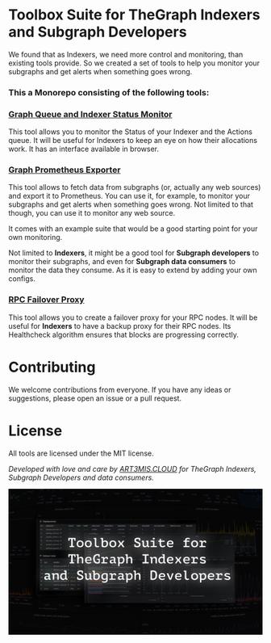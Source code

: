 # Toolbox Suite for TheGraph Indexers and Subgraph Developers

We found that as Indexers, we need more control and monitoring, than existing tools provide. So we created a set of tools to help you monitor your subgraphs and get alerts when something goes wrong. 

### This a Monorepo consisting of the following tools:

### [Graph Queue and Indexer Status Monitor](graph-queue-monitor)

This tool allows you to monitor the Status of your Indexer and the Actions queue. It will be useful for Indexers to keep an eye on how their allocations work. It has an interface available in browser.

### [Graph Prometheus Exporter](graph-prom-exporter)

This tool allows to fetch data from subgraphs (or, actually any web sources) and export it to Prometheus. You can use it, for example, to monitor your subgraphs and get alerts when something goes wrong. Not limited to that though, you can use it to monitor any web source.

It comes with an example suite that would be a good starting point for your own monitoring.

Not limited to **Indexers**, it might be a good tool for **Subgraph developers** to monitor their subgraphs, and even for **Subgraph data consumers** to monitor the data they consume. As it is easy to extend by adding your own configs.

### [RPC Failover Proxy](rpc-failover-proxy)

This tool allows you to create a failover proxy for your RPC nodes. It will be useful for **Indexers** to have a backup proxy for their RPC nodes. Its Healthcheck algorithm ensures that blocks are progressing correctly. 

# Contributing

We welcome contributions from everyone. If you have any ideas or suggestions, please open an issue or a pull request.

# License

All tools are licensed under the MIT license.

*Developed with love and care by [ART3MIS.CLOUD](https://art3mis.cloud) for TheGraph Indexers, Subgraph Developers and data consumers.*

![image](toolbox.png)
